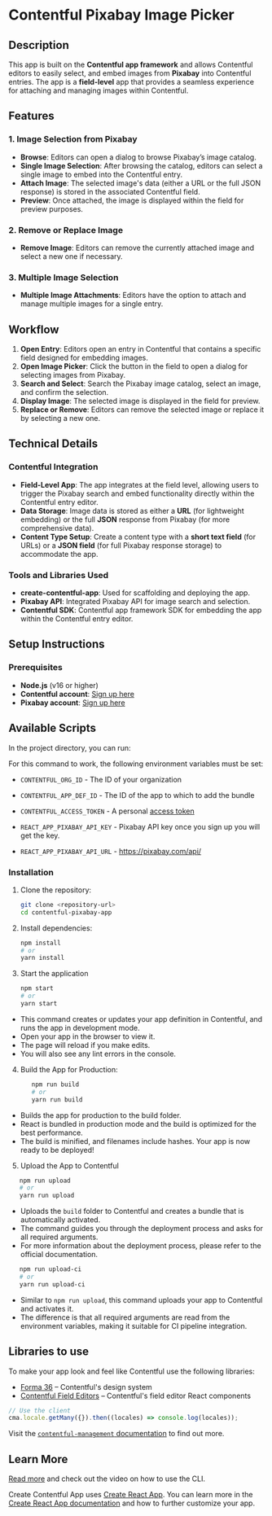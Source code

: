 # Contentful Pixabay Image Picker

## Description
This app is built on the **Contentful app framework** and allows Contentful editors to easily select, and embed images from **Pixabay** into Contentful entries. The app is a **field-level** app that provides a seamless experience for attaching and managing images within Contentful.

## Features

### 1. Image Selection from Pixabay
- **Browse**: Editors can open a dialog to browse Pixabay’s image catalog.
- **Single Image Selection**: After browsing the catalog, editors can select a single image to embed into the Contentful entry.
- **Attach Image**: The selected image's data (either a URL or the full JSON response) is stored in the associated Contentful field.
- **Preview**: Once attached, the image is displayed within the field for preview purposes.

### 2. Remove or Replace Image
- **Remove Image**: Editors can remove the currently attached image and select a new one if necessary.

### 3. Multiple Image Selection
- **Multiple Image Attachments**: Editors have the option to attach and manage multiple images for a single entry.

## Workflow
1. **Open Entry**: Editors open an entry in Contentful that contains a specific field designed for embedding images.
2. **Open Image Picker**: Click the button in the field to open a dialog for selecting images from Pixabay.
3. **Search and Select**: Search the Pixabay image catalog, select an image, and confirm the selection.
4. **Display Image**: The selected image is displayed in the field for preview.
5. **Replace or Remove**: Editors can remove the selected image or replace it by selecting a new one.

## Technical Details

### Contentful Integration
- **Field-Level App**: The app integrates at the field level, allowing users to trigger the Pixabay search and embed functionality directly within the Contentful entry editor.
- **Data Storage**: Image data is stored as either a **URL** (for lightweight embedding) or the full **JSON** response from Pixabay (for more comprehensive data).
- **Content Type Setup**: Create a content type with a **short text field** (for URLs) or a **JSON field** (for full Pixabay response storage) to accommodate the app.

### Tools and Libraries Used
- **create-contentful-app**: Used for scaffolding and deploying the app.
- **Pixabay API**: Integrated Pixabay API for image search and selection.
- **Contentful SDK**: Contentful app framework SDK for embedding the app within the Contentful entry editor.

## Setup Instructions

### Prerequisites
- **Node.js** (v16 or higher)
- **Contentful account**: [Sign up here](https://www.contentful.com/sign-up)
- **Pixabay account**: [Sign up here](https://pixabay.com/accounts/register)

## Available Scripts

In the project directory, you can run:

For this command to work, the following environment variables must be set:

- `CONTENTFUL_ORG_ID` - The ID of your organization
- `CONTENTFUL_APP_DEF_ID` - The ID of the app to which to add the bundle
- `CONTENTFUL_ACCESS_TOKEN` - A personal [access token](https://www.contentful.com/developers/docs/references/content-management-api/#/reference/personal-access-tokens)

- `REACT_APP_PIXABAY_API_KEY` - Pixabay API key once you sign up you will get the key.

- `REACT_APP_PIXABAY_API_URL` - https://pixabay.com/api/
  
### Installation
1. Clone the repository:
   ```bash
   git clone <repository-url>
   cd contentful-pixabay-app


2. Install dependencies:

   ```bash
   npm install
   # or
   yarn install

3. Start the application 

   ```bash
   npm start
   # or
   yarn start
- This command creates or updates your app definition in Contentful, and runs the app in development mode.
- Open your app in the browser to view it.
- The page will reload if you make edits.
- You will also see any lint errors in the console.

4. Build the App for Production:
   
   ```bash
      npm run build
      # or 
      yarn run build
      ```
- Builds the app for production to the build folder.
- React is bundled in production mode and the build is optimized for the best performance.
- The build is minified, and filenames include hashes. Your app is now ready to be deployed!   

5. Upload the App to Contentful

```bash
   npm run upload
   # or 
   yarn run upload
   ```
- Uploads the `build` folder to Contentful and creates a bundle that is automatically activated.
- The command guides you through the deployment process and asks for all required arguments.
- For more information about the deployment process, please refer to the official documentation.

```bash
   npm run upload-ci
   # or 
   yarn run upload-ci
   ```
- Similar to `npm run upload`, this command uploads your app to Contentful and activates it.
- The difference is that all required arguments are read from the environment variables, making it suitable for CI pipeline integration.


## Libraries to use

To make your app look and feel like Contentful use the following libraries:

- [Forma 36](https://f36.contentful.com/) – Contentful's design system
- [Contentful Field Editors](https://www.contentful.com/developers/docs/extensibility/field-editors/) – Contentful's field editor React components

```js
// Use the client
cma.locale.getMany({}).then((locales) => console.log(locales));
```

Visit the [`contentful-management` documentation](https://www.contentful.com/developers/docs/extensibility/app-framework/sdk/#using-the-contentful-management-library)
to find out more.

## Learn More

[Read more](https://www.contentful.com/developers/docs/extensibility/app-framework/create-contentful-app/) and check out the video on how to use the CLI.

Create Contentful App uses [Create React App](https://create-react-app.dev/). You can learn more in the [Create React App documentation](https://facebook.github.io/create-react-app/docs/getting-started) and how to further customize your app.
